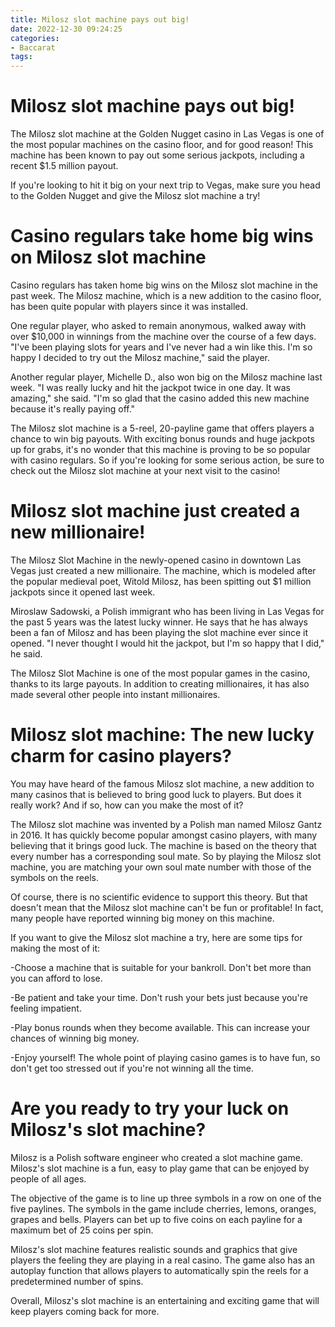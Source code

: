 ```yaml
---
title: Milosz slot machine pays out big!
date: 2022-12-30 09:24:25
categories:
- Baccarat
tags:
---
```



#  Milosz slot machine pays out big!

The Milosz slot machine at the Golden Nugget casino in Las Vegas is one of the most popular machines on the casino floor, and for good reason! This machine has been known to pay out some serious jackpots, including a recent $1.5 million payout.

If you're looking to hit it big on your next trip to Vegas, make sure you head to the Golden Nugget and give the Milosz slot machine a try!

#  Casino regulars take home big wins on Milosz slot machine

Casino regulars has taken home big wins on the Milosz slot machine in the past week. The Milosz machine, which is a new addition to the casino floor, has been quite popular with players since it was installed.

One regular player, who asked to remain anonymous, walked away with over $10,000 in winnings from the machine over the course of a few days. "I've been playing slots for years and I've never had a win like this. I'm so happy I decided to try out the Milosz machine," said the player.

Another regular player, Michelle D., also won big on the Milosz machine last week. "I was really lucky and hit the jackpot twice in one day. It was amazing," she said. "I'm so glad that the casino added this new machine because it's really paying off."

The Milosz slot machine is a 5-reel, 20-payline game that offers players a chance to win big payouts. With exciting bonus rounds and huge jackpots up for grabs, it's no wonder that this machine is proving to be so popular with casino regulars. So if you're looking for some serious action, be sure to check out the Milosz slot machine at your next visit to the casino!

#  Milosz slot machine just created a new millionaire!

The Milosz Slot Machine in the newly-opened casino in downtown Las Vegas just created a new millionaire. The machine, which is modeled after the popular medieval poet, Witold Milosz, has been spitting out $1 million jackpots since it opened last week.

Miroslaw Sadowski, a Polish immigrant who has been living in Las Vegas for the past 5 years was the latest lucky winner. He says that he has always been a fan of Milosz and has been playing the slot machine ever since it opened. "I never thought I would hit the jackpot, but I'm so happy that I did," he said.

The Milosz Slot Machine is one of the most popular games in the casino, thanks to its large payouts. In addition to creating millionaires, it has also made several other people into instant millionaires.

#  Milosz slot machine: The new lucky charm for casino players?

You may have heard of the famous Milosz slot machine, a new addition to many casinos that is believed to bring good luck to players. But does it really work? And if so, how can you make the most of it?

The Milosz slot machine was invented by a Polish man named Milosz Gantz in 2016. It has quickly become popular amongst casino players, with many believing that it brings good luck. The machine is based on the theory that every number has a corresponding soul mate. So by playing the Milosz slot machine, you are matching your own soul mate number with those of the symbols on the reels.

Of course, there is no scientific evidence to support this theory. But that doesn't mean that the Milosz slot machine can't be fun or profitable! In fact, many people have reported winning big money on this machine.

If you want to give the Milosz slot machine a try, here are some tips for making the most of it:

-Choose a machine that is suitable for your bankroll. Don't bet more than you can afford to lose.

-Be patient and take your time. Don't rush your bets just because you're feeling impatient.

-Play bonus rounds when they become available. This can increase your chances of winning big money.

-Enjoy yourself! The whole point of playing casino games is to have fun, so don't get too stressed out if you're not winning all the time.

#  Are you ready to try your luck on Milosz's slot machine?

Milosz is a Polish software engineer who created a slot machine game. Milosz's slot machine is a fun, easy to play game that can be enjoyed by people of all ages.

The objective of the game is to line up three symbols in a row on one of the five paylines. The symbols in the game include cherries, lemons, oranges, grapes and bells. Players can bet up to five coins on each payline for a maximum bet of 25 coins per spin.

Milosz's slot machine features realistic sounds and graphics that give players the feeling they are playing in a real casino. The game also has an autoplay function that allows players to automatically spin the reels for a predetermined number of spins.

Overall, Milosz's slot machine is an entertaining and exciting game that will keep players coming back for more.